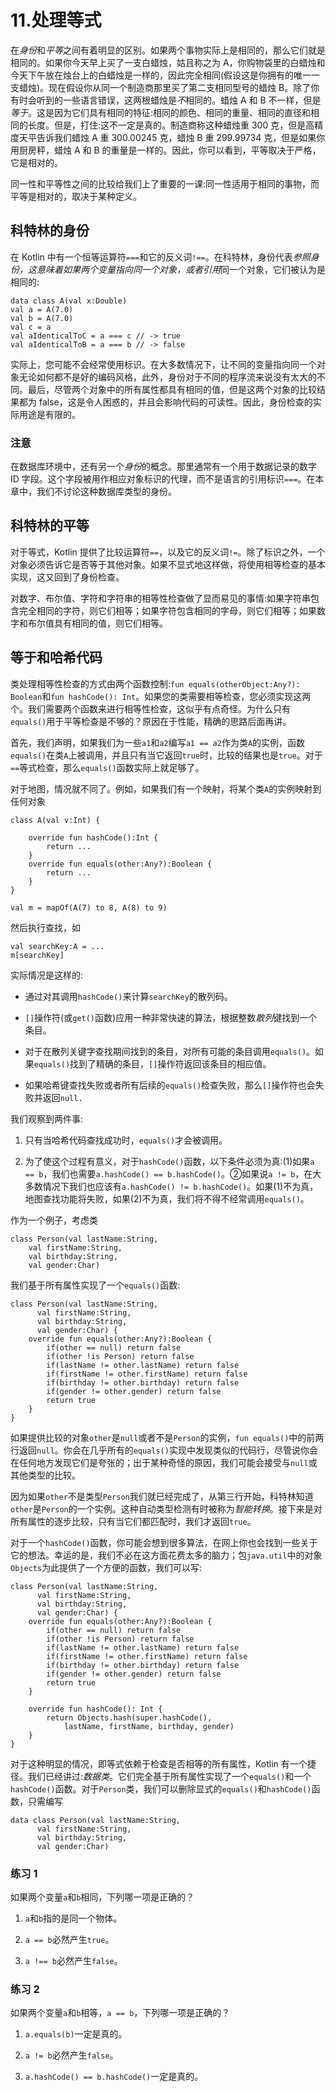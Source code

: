 # 11.处理等式

在*身份*和*平等*之间有着明显的区别。如果两个事物实际上是相同的，那么它们就是相同的。如果你今天早上买了一支白蜡烛，姑且称之为 A，你购物袋里的白蜡烛和今天下午放在烛台上的白蜡烛是一样的，因此完全相同(假设这是你拥有的唯一一支蜡烛)。现在假设你从同一个制造商那里买了第二支相同型号的蜡烛 B。除了你有时会听到的一些语言错误，这两根蜡烛是*不*相同的。蜡烛 A 和 B 不一样，但是*等于*。这是因为它们具有相同的特征:相同的颜色、相同的重量、相同的直径和相同的长度。但是，打住:这不一定是真的。制造商称这种蜡烛重 300 克，但是高精度天平告诉我们蜡烛 A 重 300.00245 克，蜡烛 B 重 299.99734 克，但是如果你用厨房秤，蜡烛 A 和 B 的重量是一样的。因此，你可以看到，平等取决于严格，它是相对的。

同一性和平等性之间的比较给我们上了重要的一课:同一性适用于相同的事物，而平等是相对的，取决于某种定义。

## 科特林的身份

在 Kotlin 中有一个恒等运算符`===`和它的反义词`!==`。在科特林，身份代表*参照身份，*这意味着如果两个变量指向同一个对象，或者*引用*同一个对象，它们被认为是相同的:

```
data class A(val x:Double)
val a = A(7.0)
val b = A(7.0)
val c = a
val aIdenticalToC = a === c // -> true
val aIdenticalToB = a === b // -> false

```

实际上，您可能不会经常使用标识。在大多数情况下，让不同的变量指向同一个对象无论如何都不是好的编码风格，此外，身份对于不同的程序流来说没有太大的不同。最后，尽管两个对象中的所有属性都具有相同的值，但是这两个对象的比较结果都为 false，这是令人困惑的，并且会影响代码的可读性。因此，身份检查的实际用途是有限的。

### 注意

在数据库环境中，还有另一个*身份*的概念。那里通常有一个用于数据记录的数字 ID 字段。这个字段被用作相应对象标识的代理，而不是语言的引用标识`===`。在本章中，我们不讨论这种数据库类型的身份。

## 科特林的平等

对于等式，Kotlin 提供了比较运算符`==`，以及它的反义词`!=`。除了标识之外，一个对象必须告诉它是否等于其他对象。如果不显式地这样做，将使用相等检查的基本实现，这又回到了身份检查。

对数字、布尔值、字符和字符串的相等性检查做了显而易见的事情:如果字符串包含完全相同的字符，则它们相等；如果字符包含相同的字母，则它们相等；如果数字和布尔值具有相同的值，则它们相等。

## 等于和哈希代码

类处理相等性检查的方式由两个函数控制:`fun equals(otherObject:Any?): Boolean`和`fun hashCode(): Int`。如果您的类需要相等检查，您必须实现这两个。我们需要两个函数来进行相等性检查，这似乎有点奇怪。为什么只有`equals()`用于平等检查是不够的？原因在于性能，精确的思路后面再讲。

首先，我们声明，如果我们为一些`a1`和`a2`编写`a1 == a2`作为类`A`的实例，函数`equals()`在类`A`上被调用，并且只有当它返回`true`时，比较的结果也是`true`。对于`==`等式检查，那么`equals()`函数实际上就足够了。

对于地图，情况就不同了。例如，如果我们有一个映射，将某个类`A`的实例映射到任何对象

```
class A(val v:Int) {

    override fun hashCode():Int {
        return ...
    }
    override fun equals(other:Any?):Boolean {
        return ...
    }
}

val m = mapOf(A(7) to 8, A(8) to 9)

```

然后执行查找，如

```
val searchKey:A = ...
m[searchKey]

```

实际情况是这样的:

*   通过对其调用`hashCode()`来计算`searchKey`的散列码。

*   `[]`操作符(或`get()`函数)应用一种非常快速的算法，根据整数*散列*键找到一个条目。

*   对于在散列关键字查找期间找到的条目，对所有可能的条目调用`equals()`。如果`equals()`找到了精确的条目，`[]`操作符返回该条目的相应值。

*   如果哈希键查找失败或者所有后续的`equals()`检查失败，那么`[]`操作符也会失败并返回`null.`

我们观察到两件事:

1.  只有当哈希代码查找成功时，`equals()`才会被调用。

2.  为了使这个过程有意义，对于`hashCode()`函数，以下条件必须为真:(1)如果`a == b`，我们也需要`a.hashCode() == b.hashCode()`。②如果说`a != b`，在大多数情况下我们也应该有`a.hashCode() != b.hashCode()`。如果(1)不为真，地图查找功能将失败，如果(2)不为真，我们将不得不经常调用`equals()`。

作为一个例子，考虑类

```
class Person(val lastName:String,
    val firstName:String,
    val birthday:String,
    val gender:Char)

```

我们基于所有属性实现了一个`equals()`函数:

```
class Person(val lastName:String,
      val firstName:String,
      val birthday:String,
      val gender:Char) {
    override fun equals(other:Any?):Boolean {
        if(other == null) return false
        if(other !is Person) return false
        if(lastName != other.lastName) return false
        if(firstName != other.firstName) return false
        if(birthday != other.birthday) return false
        if(gender != other.gender) return false
        return true
    }
}

```

如果提供比较的对象`other`是`null`或者不是`Person`的实例，`fun equals()`中的前两行返回`null`。你会在几乎所有的`equals()`实现中发现类似的代码行，尽管说你会在任何地方发现它们是夸张的；出于某种奇怪的原因，我们可能会接受与`null`或其他类型的比较。

因为如果`other`不是类型`Person`我们就已经完成了，从第三行开始，科特林知道`other`是`Person`的一个实例。这种自动类型检测有时被称为*智能转换*。接下来是对所有属性的逐步比较，只有当它们都匹配时，我们才返回`true`。

对于一个`hashCode()`函数，你可能会想到很多算法，在网上你也会找到一些关于它的想法。幸运的是，我们不必在这方面花费太多的脑力；包`java.util`中的对象`Objects`为此提供了一个方便的函数，我们可以写:

```
class Person(val lastName:String,
      val firstName:String,
      val birthday:String,
      val gender:Char) {
    override fun equals(other:Any?):Boolean {
        if(other == null) return false
        if(other !is Person) return false
        if(lastName != other.lastName) return false
        if(firstName != other.firstName) return false
        if(birthday != other.birthday) return false
        if(gender != other.gender) return false
        return true
    }

    override fun hashCode(): Int {
        return Objects.hash(super.hashCode(),
            lastName, firstName, birthday, gender)
    }
}

```

对于这种明显的情况，即等式依赖于检查是否相等的所有属性，Kotlin 有一个捷径。我们已经讲过:*数据类*。它们完全基于所有属性实现了一个`equals()`和一个`hashCode()`函数。对于`Person`类，我们可以删除显式的`equals()`和`hashCode()`函数，只需编写

```
data class Person(val lastName:String,
      val firstName:String,
      val birthday:String,
      val gender:Char)

```

### 练习 1

如果两个变量`a`和`b`相同，下列哪一项是正确的？

1.  `a`和`b`指的是同一个物体。

2.  `a == b`必然产生`true`。

3.  `a !== b`必然产生`false`。

### 练习 2

如果两个变量`a`和`b`相等，`a == b`，下列哪一项是正确的？

1.  `a.equals(b)`一定是真的。

2.  `a != b`必然产生`false`。

3.  `a.hashCode() == b.hashCode()`一定是真的。